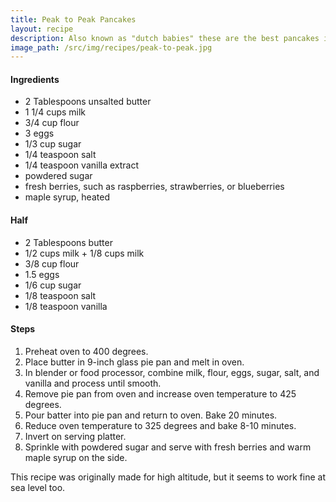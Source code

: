 ```yaml
---
title: Peak to Peak Pancakes
layout: recipe
description: Also known as "dutch babies" these are the best pancakes in the world.
image_path: /src/img/recipes/peak-to-peak.jpg
---
```


#### Ingredients
- 2 Tablespoons unsalted butter
- 1 1/4 cups milk
- 3/4 cup flour
- 3 eggs
- 1/3 cup sugar
- 1/4 teaspoon salt
- 1/4 teaspoon vanilla extract
- powdered sugar
- fresh berries, such as raspberries, strawberries, or blueberries 
- maple syrup, heated

#### Half 
- 2 Tablespoons butter
- 1/2 cups milk + 1/8 cups milk
- 3/8 cup flour
- 1.5 eggs
- 1/6 cup sugar
- 1/8 teaspoon salt
- 1/8 teaspoon vanilla


#### Steps
1. Preheat oven to 400 degrees.  
2. Place butter in 9-inch glass pie pan and melt in oven.  
3. In blender or food processor, combine milk, flour, eggs, sugar, salt, and vanilla and process until smooth.  
4. Remove pie pan from oven and increase oven temperature to 425 degrees.  
5. Pour batter into pie pan and return to oven.  Bake 20 minutes.  
6. Reduce oven temperature to 325 degrees and bake 8-10 minutes.  
7. Invert on serving platter.  
8. Sprinkle with powdered sugar and serve with fresh berries and warm maple syrup on the side. 

This recipe was originally made for high altitude, but it seems to work fine at sea level too.